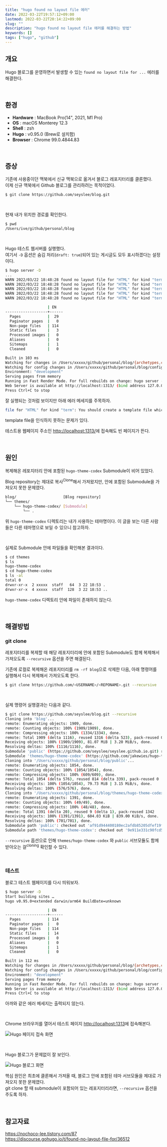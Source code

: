 ```yaml
---
title: "hugo found no layout file 에러"
date: 2022-03-22T19:57:12+09:00
lastmod: 2022-03-22T20:14:22+09:00
slug: ""
description: "hugo found no layout file 에러를 해결하는 방법"
keywords: []
tags: ["hugo", "github"]
---
```


## 개요

Hugo 블로그를 운영하면서 발생할 수 있는 `found no layout file for ...` 에러를 해결한다.

&nbsp;

## 환경

- **Hardware** : MacBook Pro(14", 2021, M1 Pro)
- **OS** : macOS Monterey 12.3
- **Shell** : zsh
- **Hugo** : v0.95.0 (Brew로 설치함)
- **Browser** : Chrome 99.0.4844.83

&nbsp;

## 증상

기존에 사용중이던 맥북에서 신규 맥북으로 옮겨서 블로그 레포지터리를 클론했다.  
이제 신규 맥북에서 Github 블로그를 관리하려는 목적이었다.

```bash
$ git clone https://github.com/seyslee/blog.git
```

&nbsp;

현재 내가 위치한 경로를 확인한다.

```bash
$ pwd
/Users/ive/github/personal/blog
```

&nbsp;

Hugo 테스트 웹서버를 실행했다.  
여기서 `-D` 옵션은 숨김 처리(`draft: true`)되어 있는 게시글도 모두 표시하겠다는 설정이다.

```bash
$ hugo server -D
...
WARN 2022/03/22 18:48:28 found no layout file for "HTML" for kind "term": You should create a template file which matches Hugo Layouts Lookup Rules for this combination.
WARN 2022/03/22 18:48:28 found no layout file for "HTML" for kind "term": You should create a template file which matches Hugo Layouts Lookup Rules for this combination.
WARN 2022/03/22 18:48:28 found no layout file for "HTML" for kind "term": You should create a template file which matches Hugo Layouts Lookup Rules for this combination.
WARN 2022/03/22 18:48:28 found no layout file for "HTML" for kind "term": You should create a template file which matches Hugo Layouts Lookup Rules for this combination.
WARN 2022/03/22 18:48:28 found no layout file for "HTML" for kind "term": You should create a template file which matches Hugo Layouts Lookup Rules for this combination.

                   | EN
-------------------+------
  Pages            |  29
  Paginator pages  |   0
  Non-page files   | 114
  Static files     |   3
  Processed images |   0
  Aliases          |   0
  Sitemaps         |   1
  Cleaned          |   0

Built in 103 ms
Watching for changes in /Users/xxxxx/github/personal/blog/{archetypes,content,layouts,static}
Watching for config changes in /Users/xxxxx/github/personal/blog/config.toml
Environment: "development"
Serving pages from memory
Running in Fast Render Mode. For full rebuilds on change: hugo server --disableFastRender
Web Server is available at http://localhost:1313/ (bind address 127.0.0.1)
Press Ctrl+C to stop
```

잘 실행되는 것처럼 보이지만 아래 에러 메세지를 주목하자.

```bash
file for "HTML" for kind "term": You should create a template file which matches Hugo Layouts Lookup Rules for this combination.
```

template file을 인식하지 못하는 문제가 있다.

테스트용 웹페이지 주소인 <http://localhost:1313/>에 접속해도 빈 페이지가 뜬다.

&nbsp;

## 원인

복제해온 레포지터리 안에 포함된 `hugo-theme-codex` Submodule이 비어 있었다.  

Blog repository는 제대로 복사<sup>Clone</sup>해서 가져왔지만, 안에 포함된 Submodule을 가져오지 못한 문제였다.

```bash
blog/                     [Blog repository]
└── themes/
    └── hugo-theme-codex/ [Submodule]
        └── .
```

위 `hugo-theme-codex` 디렉토리는 내가 사용하는 테마명이다. 이 글을 보는 다른 사람들은 다른 테마명으로 보일 수 있으니 참고하자.

&nbsp;

실제로 Submodule 안에 파일들을 확인해본 결과이다.

```bash
$ cd themes
$ ls
hugo-theme-codex
$ cd hugo-theme-codex
$ ls -al
total 0
drwxr-xr-x  2 xxxxx  staff   64  3 22 18:53 .
drwxr-xr-x  4 xxxxx  staff  128  3 22 18:53 ..
```

`hugo-theme-codex` 디렉토리 안에 파일이 존재하지 않는다.

&nbsp;

## 해결방법

### git clone

레포지터리를 복제할 때 해당 레포지터리에 안에 포함된 Submodule도 함께 복제해서 가져오도록 `--recursive` 옵션을 주면 해결된다.  

기존에 로컬로 복제해온 레포지터리를 `rm -rf blog`으로 삭제한 다음, 아래 명령어를 실행해서 다시 복제해서 가져오도록 한다.  

```bash
$ git clone https://github.com/<USERNAME>/<REPONAME>.git --recursive
```

&nbsp;

실제 명령어 실행결과는 다음과 같다.

```bash
$ git clone https://github.com/seyslee/blog.git --recursive
Cloning into 'blog'...
remote: Enumerating objects: 1909, done.
remote: Counting objects: 100% (1909/1909), done.
remote: Compressing objects: 100% (1334/1334), done.
remote: Total 1909 (delta 1116), reused 1316 (delta 523), pack-reused 0
Receiving objects: 100% (1909/1909), 81.07 MiB | 3.20 MiB/s, done.
Resolving deltas: 100% (1116/1116), done.
Submodule 'public' (https://github.com/seyslee/seyslee.github.io.git) registered for path 'public'
Submodule 'themes/hugo-theme-codex' (https://github.com/jakewies/hugo-theme-codex.git) registered for path 'themes/hugo-theme-codex'
Cloning into '/Users/xxxxx/github/personal/blog/public'...
remote: Enumerating objects: 1054, done.
remote: Counting objects: 100% (1054/1054), done.
remote: Compressing objects: 100% (609/609), done.
remote: Total 1054 (delta 576), reused 814 (delta 339), pack-reused 0
Receiving objects: 100% (1054/1054), 79.73 MiB | 3.15 MiB/s, done.
Resolving deltas: 100% (576/576), done.
Cloning into '/Users/xxxxx/github/personal/blog/themes/hugo-theme-codex'...
remote: Enumerating objects: 1391, done.
remote: Counting objects: 100% (49/49), done.
remote: Compressing objects: 100% (48/48), done.
remote: Total 1391 (delta 20), reused 9 (delta 1), pack-reused 1342
Receiving objects: 100% (1391/1391), 604.03 KiB | 839.00 KiB/s, done.
Resolving deltas: 100% (701/701), done.
Submodule path 'public': checked out 'af91d944400180ec2afdb85205dfef19f3a8556c'
Submodule path 'themes/hugo-theme-codex': checked out '9e911e331c90fcd56ae5d01ae5ecb2fa06ba55da'
```

`--recursive` 옵션으로 인해 `themes/hugo-theme-codex` 와 `public` 서브모듈도 함께 받아오는 걸<sup>cloning</sup> 확인할 수 있다.

&nbsp;

### 테스트

블로그 테스트 웹페이지를 다시 띄워보자.

```bash
$ hugo server -D
Start building sites …
hugo v0.95.0+extended darwin/arm64 BuildDate=unknown

                   | EN
-------------------+------
  Pages            | 114
  Paginator pages  |   0
  Non-page files   | 114
  Static files     |  14
  Processed images |   0
  Aliases          |   0
  Sitemaps         |   1
  Cleaned          |   0

Built in 112 ms
Watching for changes in /Users/xxxxx/github/personal/blog/{archetypes,content,layouts,static,themes}
Watching for config changes in /Users/xxxxx/github/personal/blog/config.toml
Environment: "development"
Serving pages from memory
Running in Fast Render Mode. For full rebuilds on change: hugo server --disableFastRender
Web Server is available at http://localhost:1313/ (bind address 127.0.0.1)
Press Ctrl+C to stop
```

아까와 같은 에러 메세지는 출력되지 않는다.

&nbsp;

Chrome 브라우저를 열어서 테스트 페이지 <http://localhost:1313>에 접속해본다.

![Hugo 페이지 접속 화면](./1.png)

&nbsp;

Hugo 블로그가 문제없이 잘 보인다.

![Hugo 블로그 화면](./2.png)

핵심 원인은 최초에 클론해서 가져올 때, 블로그 안에 포함된 테마 서브모듈을 제대로 가져오지 못한 문제였다.  
git clone 할 때 submodule이 포함되어 있는 레포지터리라면, `--recursive` 옵션을 주도록 하자.

&nbsp;

## 참고자료

<https://nochoco-lee.tistory.com/87>  
<https://discourse.gohugo.io/t/found-no-layout-file-for/36512>

